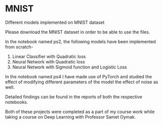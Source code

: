 # MNIST
Different models implemented on MNIST dataset

Please download the MNIST dataset in order to be able to use the files.

In the notebook named ps2, the following models have been implemented from scratch-
1. Linear Classifier with Quadratic loss
2. Neural Network with Quadratic loss
3. Neural Network with Sigmoid function and Logistic Loss

In the notebook named ps4 I have made use of PyTorch and studied the effect of modifying different parameters of the model the effect of noise as well.

Detailed findings can be found in the reports of both the respective notebooks.

Both of these projects were completed as a part of my course work while taking a course on Deep Learning with Professor Samet Oymak.
